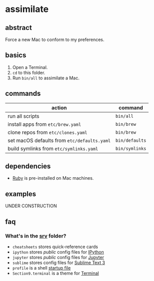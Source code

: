 # assimilate

## abstract

Force a new Mac to conform to my preferences.

## basics

1. Open a Terminal.
2. `cd` to this folder.
3. Run `bin/all` to assimilate a Mac.

## commands

| action | command |
| ----   | ---- |
| run all scripts | `bin/all` |
| install apps from `etc/brew.yaml` | `bin/brew` |
| clone repos from `etc/clones.yaml` | `bin/brew` |
| set macOS defaults from `etc/defaults.yaml` | `bin/defaults` |
| build symlinks from `etc/symlinks.yaml` | `bin/symlinks` |

## dependencies

- [Ruby](https://www.ruby-lang.org) is pre-installed on Mac machines.

## examples

UNDER CONSTRUCTION

## faq

### What's in the [srv](srv) folder?

- `cheatsheets` stores quick-reference cards
- `ipython` stores *public* config files for [IPython](https://ipython.org/)
- `jupyter` stores *public* config files for [Jupyter](https://jupyter.org/)
- `sublime` stores config files for [Sublime Text 3](https://www.sublimetext.com/)
- `profile` is a shell [startup file](http://www.gnu.org/software/bash/manual/bashref.html#Bash-Startup-Files)
- `Section9.terminal` is a theme for [Terminal](https://en.wikipedia.org/wiki/Terminal_%28macOS%29)
